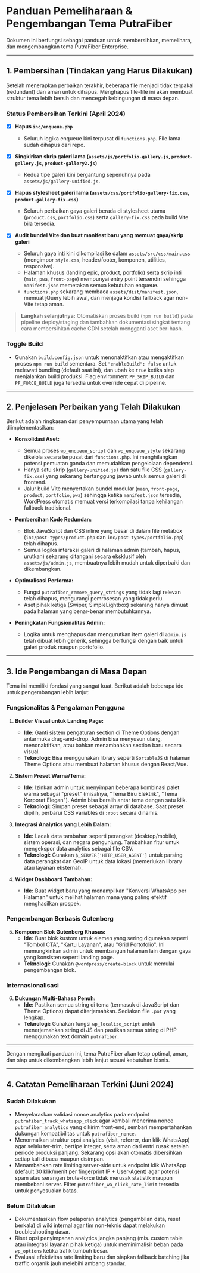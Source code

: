 # Panduan Pemeliharaan & Pengembangan Tema PutraFiber

Dokumen ini berfungsi sebagai panduan untuk membersihkan, memelihara, dan mengembangkan tema PutraFiber Enterprise.

---

## 1. Pembersihan (Tindakan yang Harus Dilakukan)

Setelah menerapkan perbaikan terakhir, beberapa file menjadi tidak terpakai (redundant) dan aman untuk dihapus. Menghapus file-file ini akan membuat struktur tema lebih bersih dan mencegah kebingungan di masa depan.

### Status Pembersihan Terkini (April 2024)

- [x] **Hapus `inc/enqueue.php`**
  * Seluruh logika enqueue kini terpusat di `functions.php`. File lama sudah dihapus dari repo.

- [x] **Singkirkan skrip galeri lama (`assets/js/portfolio-gallery.js`, `product-gallery.js`, `product-gallery2.js`)**
  * Kedua tipe galeri kini bergantung sepenuhnya pada `assets/js/gallery-unified.js`.

- [x] **Hapus stylesheet galeri lama (`assets/css/portfolio-gallery-fix.css`, `product-gallery-fix.css`)**
  * Seluruh perbaikan gaya galeri berada di stylesheet utama (`product.css`, `portfolio.css`) serta `gallery-fix.css` pada build Vite bila tersedia.

- [x] **Audit bundel Vite dan buat manifest baru yang memuat gaya/skrip galeri**
  * Seluruh gaya inti kini dikompilasi ke dalam `assets/src/css/main.css` (mengimpor `style.css`, header/footer, komponen, utilities, responsive).
  * Halaman khusus (landing epic, product, portfolio) serta skrip inti (`main`, `pwa`, `front-page`) mempunyai entry point tersendiri sehingga `manifest.json` memetakan semua kebutuhan enqueue.
  * `functions.php` sekarang membaca `assets/dist/manifest.json`, memuat jQuery lebih awal, dan menjaga kondisi fallback agar non-Vite tetap aman.

> **Langkah selanjutnya:** Otomatiskan proses build (`npm run build`) pada pipeline deploy/staging dan tambahkan dokumentasi singkat tentang cara membersihkan cache CDN setelah mengganti aset ber-hash.

### Toggle Build

- Gunakan `build.config.json` untuk menonaktifkan atau mengaktifkan proses `npm run build` sementara. Set `"enableBuild": false` untuk melewati bundling (default saat ini), dan ubah ke `true` ketika siap menjalankan build produksi. Flag environment `PF_SKIP_BUILD` dan `PF_FORCE_BUILD` juga tersedia untuk override cepat di pipeline.

---

## 2. Penjelasan Perbaikan yang Telah Dilakukan

Berikut adalah ringkasan dari penyempurnaan utama yang telah diimplementasikan:

*   **Konsolidasi Aset:**
    *   Semua proses `wp_enqueue_script` dan `wp_enqueue_style` sekarang dikelola secara terpusat dari `functions.php`. Ini menghilangkan potensi pemuatan ganda dan memudahkan pengelolaan dependensi.
    *   Hanya satu skrip (`gallery-unified.js`) dan satu file CSS (`gallery-fix.css`) yang sekarang bertanggung jawab untuk semua galeri di frontend.
    *   Jalur build Vite menyertakan bundel modular (`main`, `front-page`, `product`, `portfolio`, `pwa`) sehingga ketika `manifest.json` tersedia, WordPress otomatis memuat versi terkompilasi tanpa kehilangan fallback tradisional.

*   **Pembersihan Kode Redundan:**
    *   Blok JavaScript dan CSS inline yang besar di dalam file metabox (`inc/post-types/product.php` dan `inc/post-types/portfolio.php`) telah dihapus.
    *   Semua logika interaksi galeri di halaman admin (tambah, hapus, urutkan) sekarang ditangani secara eksklusif oleh `assets/js/admin.js`, membuatnya lebih mudah untuk diperbaiki dan dikembangkan.

*   **Optimalisasi Performa:**
    *   Fungsi `putrafiber_remove_query_strings` yang tidak lagi relevan telah dihapus, mengurangi pemrosesan yang tidak perlu.
    *   Aset pihak ketiga (Swiper, SimpleLightbox) sekarang hanya dimuat pada halaman yang benar-benar membutuhkannya.

*   **Peningkatan Fungsionalitas Admin:**
    *   Logika untuk menghapus dan mengurutkan item galeri di `admin.js` telah dibuat lebih generik, sehingga berfungsi dengan baik untuk galeri produk maupun portofolio.

---

## 3. Ide Pengembangan di Masa Depan

Tema ini memiliki fondasi yang sangat kuat. Berikut adalah beberapa ide untuk pengembangan lebih lanjut:

### Fungsionalitas & Pengalaman Pengguna

1.  **Builder Visual untuk Landing Page:**
    *   **Ide:** Ganti sistem pengaturan section di Theme Options dengan antarmuka drag-and-drop. Admin bisa menyusun ulang, menonaktifkan, atau bahkan menambahkan section baru secara visual.
    *   **Teknologi:** Bisa menggunakan library seperti `SortableJS` di halaman Theme Options atau membuat halaman khusus dengan React/Vue.

2.  **Sistem Preset Warna/Tema:**
    *   **Ide:** Izinkan admin untuk menyimpan beberapa kombinasi palet warna sebagai "preset" (misalnya, "Tema Biru Elektrik", "Tema Korporat Elegan"). Admin bisa beralih antar tema dengan satu klik.
    *   **Teknologi:** Simpan preset sebagai array di database. Saat preset dipilih, perbarui CSS variables di `:root` secara dinamis.

3.  **Integrasi Analytics yang Lebih Dalam:**
    *   **Ide:** Lacak data tambahan seperti perangkat (desktop/mobile), sistem operasi, dan negara pengunjung. Tambahkan fitur untuk mengekspor data analytics sebagai file CSV.
    *   **Teknologi:** Gunakan `$_SERVER['HTTP_USER_AGENT']` untuk parsing data perangkat dan GeoIP untuk data lokasi (memerlukan library atau layanan eksternal).

4.  **Widget Dashboard Tambahan:**
    *   **Ide:** Buat widget baru yang menampilkan "Konversi WhatsApp per Halaman" untuk melihat halaman mana yang paling efektif menghasilkan prospek.

### Pengembangan Berbasis Gutenberg

5.  **Komponen Blok Gutenberg Khusus:**
    *   **Ide:** Buat blok kustom untuk elemen yang sering digunakan seperti "Tombol CTA", "Kartu Layanan", atau "Grid Portofolio". Ini memungkinkan admin untuk membangun halaman lain dengan gaya yang konsisten seperti landing page.
    *   **Teknologi:** Gunakan `@wordpress/create-block` untuk memulai pengembangan blok.

### Internasionalisasi

6.  **Dukungan Multi-Bahasa Penuh:**
    *   **Ide:** Pastikan semua string di tema (termasuk di JavaScript dan Theme Options) dapat diterjemahkan. Sediakan file `.pot` yang lengkap.
    *   **Teknologi:** Gunakan fungsi `wp_localize_script` untuk menerjemahkan string di JS dan pastikan semua string di PHP menggunakan text domain `putrafiber`.

---

Dengan mengikuti panduan ini, tema PutraFiber akan tetap optimal, aman, dan siap untuk dikembangkan lebih lanjut sesuai kebutuhan bisnis.

---

## 4. Catatan Pemeliharaan Terkini (Juni 2024)

### Sudah Dilakukan

- Menyelaraskan validasi nonce analytics pada endpoint `putrafiber_track_whatsapp_click` agar kembali menerima nonce `putrafiber_analytics` yang dikirim front-end, sembari mempertahankan dukungan kompatibilitas untuk `putrafiber_nonce`.
- Menormalkan struktur opsi analytics (visit, referrer, dan klik WhatsApp) agar selalu ter-trim, bertipe integer, serta aman dari entri rusak setelah periode produksi panjang. Sekarang opsi akan otomatis dibersihkan setiap kali dibaca maupun disimpan.
- Menambahkan rate limiting server-side untuk endpoint klik WhatsApp (default 30 klik/menit per fingerprint IP + User-Agent) agar potensi spam atau serangan brute-force tidak merusak statistik maupun membebani server. Filter `putrafiber_wa_click_rate_limit` tersedia untuk penyesuaian batas.

### Belum Dilakukan

- Dokumentasikan flow pelaporan analytics (pengambilan data, reset berkala) di wiki internal agar tim non-teknis dapat melakukan troubleshooting dasar.
- Riset opsi penyimpanan analytics jangka panjang (mis. custom table atau integrasi layanan pihak ketiga) untuk meminimalisir beban pada `wp_options` ketika trafik tumbuh besar.
- Evaluasi efektivitas rate limiting baru dan siapkan fallback batching jika traffic organik jauh melebihi ambang standar.
